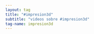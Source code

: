 ```yaml
---
layout: tag
title: "#impresion3d"
subtitle: "videos sobre #impresion3d"
tag-name: impresion3d
---
```

